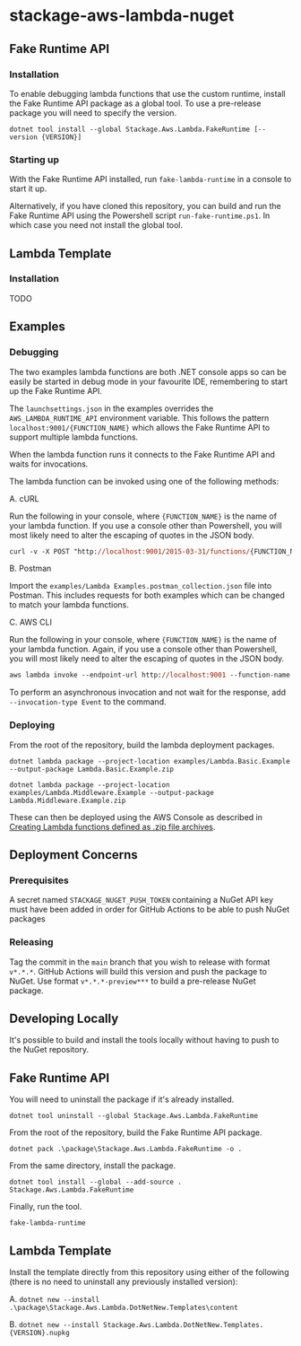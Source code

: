 # stackage-aws-lambda-nuget

## Fake Runtime API

### Installation

To enable debugging lambda functions that use the custom runtime, install the Fake Runtime API package as a global tool. To use a pre-release package you will need to specify the version.

`dotnet tool install --global Stackage.Aws.Lambda.FakeRuntime [--version {VERSION}]`

### Starting up

With the Fake Runtime API installed, run `fake-lambda-runtime` in a console to start it up.

Alternatively, if you have cloned this repository, you can build and run the Fake Runtime API using the Powershell script `run-fake-runtime.ps1`. In which case you need not install the global tool.

## Lambda Template

### Installation

TODO

## Examples

### Debugging

The two examples lambda functions are both .NET console apps so can be easily be started in debug mode in your favourite IDE, remembering to start up the Fake Runtime API.

The `launchsettings.json` in the examples overrides the `AWS_LAMBDA_RUNTIME_API` environment variable. This follows the pattern `localhost:9001/{FUNCTION_NAME}` which allows the Fake Runtime API to support multiple lambda functions.

When the lambda function runs it connects to the Fake Runtime API and waits for invocations.

The lambda function can be invoked using one of the following methods:

A. cURL

Run the following in your console, where `{FUNCTION_NAME}` is the name of your lambda function. If you use a console other than Powershell, you will most likely need to alter the escaping of quotes in the JSON body.

```ps
curl -v -X POST "http://localhost:9001/2015-03-31/functions/{FUNCTION_NAME}/invocations" -H "content-type: application/json" -d '{\"foo\": \"bar\"}'
```

B. Postman

Import the `examples/Lambda Examples.postman_collection.json` file into Postman. This includes requests for both examples which can be changed to match your lambda functions.

C. AWS CLI

Run the following in your console, where `{FUNCTION_NAME}` is the name of your lambda function. Again, if you use a console other than Powershell, you will most likely need to alter the escaping of quotes in the JSON body.

```ps
aws lambda invoke --endpoint-url http://localhost:9001 --function-name {FUNCTION_NAME} --payload '{\"foo\": \"bar\"}' --cli-binary-format raw-in-base64-out response.json
```

To perform an asynchronous invocation and not wait for the response, add `--invocation-type Event` to the command.

### Deploying

From the root of the repository, build the lambda deployment packages.

`dotnet lambda package --project-location examples/Lambda.Basic.Example --output-package Lambda.Basic.Example.zip`

`dotnet lambda package --project-location examples/Lambda.Middleware.Example --output-package Lambda.Middleware.Example.zip`

These can then be deployed using the AWS Console as described in [Creating Lambda functions defined as .zip file archives](https://docs.aws.amazon.com/lambda/latest/dg/configuration-function-zip.html).

## Deployment Concerns

### Prerequisites

A secret named `STACKAGE_NUGET_PUSH_TOKEN` containing a NuGet API key must have been added in order for GitHub Actions to be able to push NuGet packages

### Releasing

Tag the commit in the `main` branch that you wish to release with format `v*.*.*`. GitHub Actions will build this version and push the package to NuGet. Use format `v*.*.*-preview***` to build a pre-release NuGet package.

## Developing Locally

It's possible to build and install the tools locally without having to push to the NuGet repository.

## Fake Runtime API

You will need to uninstall the package if it's already installed.

`dotnet tool uninstall --global Stackage.Aws.Lambda.FakeRuntime`

From the root of the repository, build the Fake Runtime API package.

`dotnet pack .\package\Stackage.Aws.Lambda.FakeRuntime -o .`

From the same directory, install the package.

`dotnet tool install --global --add-source . Stackage.Aws.Lambda.FakeRuntime`

Finally, run the tool.

`fake-lambda-runtime`

## Lambda Template

Install the template directly from this repository using either of the following (there is no need to uninstall any previously installed version):

A. `dotnet new --install  .\package\Stackage.Aws.Lambda.DotNetNew.Templates\content`

B. `dotnet new --install Stackage.Aws.Lambda.DotNetNew.Templates.{VERSION}.nupkg`
